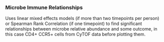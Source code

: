 

### Microbe Immune Relationships

Uses linear mixed effects models (if more than two timepoints per person) or 
Spearman Rank Correlation (if one timepoint) to find significant relationships 
between microbe relative abundance and some outcome, in this case CD4+ CCR5+ 
cells from CyTOF data before plotting them.   
